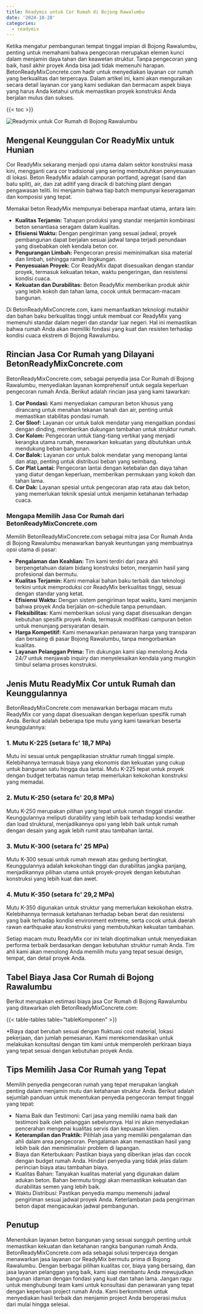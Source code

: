 ```yaml
---
title: Readymix untuk Cor Rumah di Bojong Rawalumbu
date: '2024-10-28'
categories:
  - readymix
---
```


Ketika mengatur pembangunan tempat tinggal impian di Bojong Rawalumbu, penting untuk memahami bahwa pengecoran merupakan elemen kunci dalam menjamin daya tahan dan keawetan struktur. Tanpa pengecoran yang baik, hasil akhir proyek Anda bisa jadi tidak memenuhi harapan. BetonReadyMixConcrete.com hadir untuk menyediakan layanan cor rumah yang berkualitas dan terpercaya. Dalam artikel ini, kami akan menguraikan secara detail layanan cor yang kami sediakan dan bermacam aspek biaya yang harus Anda ketahui untuk memastikan proyek konstruksi Anda berjalan mulus dan sukses.

{{< toc >}}

![Readymix untuk Cor Rumah di Bojong Rawalumbu](https://betoncor8.github.io/cor/harga-beton-readymix-concrete%20(34).png)

## Mengenal Keunggulan Cor ReadyMix untuk Hunian

Cor ReadyMix sekarang menjadi opsi utama dalam sektor konstruksi masa kini, mengganti cara cor tradisional yang sering membutuhkan penyesuaian di lokasi. Beton ReadyMix adalah campuran portland, agregat (sand dan batu split), air, dan zat aditif yang diracik di batching plant dengan pengawasan teliti. Ini menjamin bahwa tiap batch mempunyai keseragaman dan komposisi yang tepat.

Memakai beton ReadyMix mempunyai beberapa manfaat utama, antara lain:

- **Kualitas Terjamin:** Tahapan produksi yang standar menjamin kombinasi beton senantiasa seragam dalam kualitas.
- **Efisiensi Waktu:** Dengan pengiriman yang sesuai jadwal, proyek pembangunan dapat berjalan sesuai jadwal tanpa terjadi penundaan yang disebabkan oleh kendala beton cor.
- **Pengurangan Limbah:** Pengecoran presisi meminimalkan sisa material dan limbah, sehingga ramah lingkungan.
- **Penyesuaian Proyek:** Cor ReadyMix dapat disesuaikan dengan standar proyek, termasuk kekuatan tekan, waktu pengeringan, dan resistensi kondisi cuaca.
- **Kekuatan dan Durabilitas:** Beton ReadyMix memberikan produk akhir yang lebih kokoh dan tahan lama, cocok untuk bermacam-macam bangunan.

Di BetonReadyMixConcrete.com, kami memanfaatkan teknologi mutakhir dan bahan baku berkualitas tinggi untuk membuat cor ReadyMix yang memenuhi standar dalam negeri dan standar luar negeri. Hal ini memastikan bahwa rumah Anda akan memiliki fondasi yang kuat dan resisten terhadap kondisi cuaca ekstrem di Bojong Rawalumbu.

## Rincian Jasa Cor Rumah yang Dilayani BetonReadyMixConcrete.com

BetonReadyMixConcrete.com, sebagai penyedia jasa Cor Rumah di Bojong Rawalumbu, menyediakan layanan komprehensif untuk segala keperluan pengecoran rumah Anda. Berikut adalah rincian jasa yang kami tawarkan:

1. **Cor Pondasi:** Kami menyediakan campuran beton khusus yang dirancang untuk menahan tekanan tanah dan air, penting untuk memastikan stabilitas pondasi rumah.
2. **Cor Sloof:** Layanan cor untuk balok mendatar yang mengaitkan pondasi dengan dinding, memberikan dukungan tambahan untuk struktur rumah.
3. **Cor Kolom:** Pengecoran untuk tiang-tiang vertikal yang menjadi kerangka utama rumah, menawarkan kekuatan yang dibutuhkan untuk mendukung beban bangunan.
4. **Cor Balok:** Layanan cor untuk balok mendatar yang menopang lantai dan atap, penting untuk distribusi beban yang seimbang.
5. **Cor Plat Lantai:** Pengecoran lantai dengan ketebalan dan daya tahan yang diatur dengan keperluan, memberikan permukaan yang kokoh dan tahan lama.
6. **Cor Dak:** Layanan spesial untuk pengecoran atap rata atau dak beton, yang memerlukan teknik spesial untuk menjamin ketahanan terhadap cuaca.

### Mengapa Memilih Jasa Cor Rumah dari BetonReadyMixConcrete.com

Memilih BetonReadyMixConcrete.com sebagai mitra jasa Cor Rumah Anda di Bojong Rawalumbu menawarkan banyak keuntungan yang membuatnya opsi utama di pasar:

- **Pengalaman dan Keahlian:** Tim kami terdiri dari para ahli berpengetahuan dalam bidang konstruksi beton, menjamin hasil yang profesional dan bermutu.
- **Kualitas Terjamin:** Kami memakai bahan baku terbaik dan teknologi terkini untuk memproduksi cor ReadyMix berkualitas tinggi, sesuai dengan standar yang ketat.
- **Efisiensi Waktu:** Dengan sistem pengiriman tepat waktu, kami menjamin bahwa proyek Anda berjalan on-schedule tanpa penundaan.
- **Fleksibilitas:** Kami memberikan solusi yang dapat disesuaikan dengan kebutuhan spesifik proyek Anda, termasuk modifikasi campuran beton untuk menunjang persyaratan desain.
- **Harga Kompetitif:** Kami menawarkan penawaran harga yang transparan dan bersaing di pasar Bojong Rawalumbu, tanpa mengorbankan kualitas.
- **Layanan Pelanggan Prima:** Tim dukungan kami siap menolong Anda 24/7 untuk menjawab inquiry dan menyelesaikan kendala yang mungkin timbul selama proses konstruksi.

## Jenis Mutu ReadyMix Cor untuk Rumah dan Keunggulannya

BetonReadyMixConcrete.com menawarkan berbagai macam mutu ReadyMix cor yang dapat disesuaikan dengan keperluan spesifik rumah Anda. Berikut adalah beberapa tipe mutu yang kami tawarkan beserta keunggulannya:

### 1\. Mutu K-225 (setara fc' 18,7 MPa)

Mutu ini sesuai untuk pengaplikasian struktur rumah tinggal simple. Kelebihannya termasuk biaya yang ekonomis dan kekuatan yang cukup untuk bangunan satu hingga dua lantai. Mutu K-225 tepat untuk proyek dengan budget terbatas namun tetap memerlukan kekokohan konstruksi yang memadai.

### 2\. Mutu K-250 (setara fc' 20,8 MPa)

Mutu K-250 merupakan pilihan yang tepat untuk rumah tinggal standar. Keunggulannya meliputi durability yang lebih baik terhadap kondisi weather dan load struktural, menjadikannya opsi yang lebih baik untuk rumah dengan desain yang agak lebih rumit atau tambahan lantai.

### 3\. Mutu K-300 (setara fc' 25 MPa)

Mutu K-300 sesuai untuk rumah mewah atau gedung bertingkat. Keunggulannya adalah kekokohan tinggi dan durabilitas jangka panjang, menjadikannya pilihan utama untuk proyek-proyek dengan kebutuhan konstruksi yang lebih kuat dan awet.

### 4\. Mutu K-350 (setara fc' 29,2 MPa)

Mutu K-350 digunakan untuk struktur yang memerlukan kekokohan ekstra. Kelebihannya termasuk ketahanan terhadap beban berat dan resistensi yang baik terhadap kondisi environment extreme, serta cocok untuk daerah rawan earthquake atau konstruksi yang membutuhkan kekuatan tambahan.

Setiap macam mutu ReadyMix cor ini telah dioptimalkan untuk menyediakan performa terbaik berdasarkan dengan kebutuhan struktur rumah Anda. Tim ahli kami akan menolong Anda memilih mutu yang tepat sesuai design, tempat, dan detail proyek Anda.

## Tabel Biaya Jasa Cor Rumah di Bojong Rawalumbu

Berikut merupakan estimasi biaya jasa Cor Rumah di Bojong Rawalumbu yang ditawarkan oleh BetonReadyMixConcrete.com:

{{< table-tables table="tableKomponen" >}}

\*Biaya dapat berubah sesuai dengan fluktuasi cost material, lokasi pekerjaan, dan jumlah pemesanan. Kami merekomendasikan untuk melakukan konsultasi dengan tim kami untuk memperoleh perkiraan biaya yang tepat sesuai dengan kebutuhan proyek Anda.

## Tips Memilih Jasa Cor Rumah yang Tepat

Memilih penyedia pengecoran rumah yang tepat merupakan langkah penting dalam menjamin mutu dan ketahanan struktur Anda. Berikut adalah sejumlah panduan untuk menentukan penyedia pengecoran tempat tinggal yang tepat:

- Nama Baik dan Testimoni: Cari jasa yang memiliki nama baik dan testimoni baik oleh pelanggan sebelumnya. Hal ini akan menyediakan pencerahan mengenai kualitas servis dan kepuasan klien.
- **Keterampilan dan Praktik:** Pilihlah jasa yang memiliki pengalaman dan ahli dalam area pengecoran. Pengalaman akan memastikan hasil yang lebih baik dan meminimalisir problem di lapangan.
- Biaya dan Keterbukaan: Pastikan biaya yang diberikan jelas dan cocok dengan budget rumah Anda. Hindari penyedia yang tidak jelas dalam perincian biaya atau tambahan biaya.
- Kualitas Bahan: Tanyakan kualitas material yang digunakan dalam adukan beton. Bahan bermutu tinggi akan memastikan kekuatan dan durabilitas semen yang lebih baik.
- Waktu Distribusi: Pastikan penyedia mampu memenuhi jadwal pengiriman sesuai jadwal proyek Anda. Keterlambatan pada pengiriman beton dapat mengacaukan jadwal pembangunan.

## Penutup

Menentukan layanan beton bangunan yang sesuai sungguh penting untuk memastikan kekuatan dan ketahanan rangka bangunan rumah Anda. BetonReadyMixConcrete.com ada sebagai solusi terpercaya dengan menawarkan jasa layanan cor ReadyMix bermutu prima di Bojong Rawalumbu. Dengan berbagai pilihan kualitas cor, biaya yang bersaing, dan jasa layanan pelanggan yang baik, kami siap membantu Anda mewujudkan bangunan idaman dengan fondasi yang kuat dan tahan lama. Jangan ragu untuk menghubungi team kami untuk konsultasi dan penawaran yang tepat dengan keperluan project rumah Anda. Kami berkomitmen untuk menyediakan hasil terbaik dan menjamin project Anda beroperasi mulus dari mulai hingga selesai.
